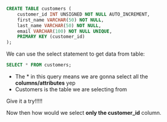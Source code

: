 ```sql
CREATE TABLE customers (
    customer_id INT UNSIGNED NOT NULL AUTO_INCREMENT,
    first_name VARCHAR(50) NOT NULL,
    last_name VARCHAR(50) NOT NULL,
    email VARCHAR(100) NOT NULL UNIQUE,
    PRIMARY KEY (customer_id)
);
```

We can use the select statement to get data from table:

```sql
SELECT * FROM customers;
```

* The * in this query means we are gonna select all the **columns/attributes** yep
* Customers is the table we are selecting from

Give it a try!!!!!

Now then how would we select **only the customer_id** column.
